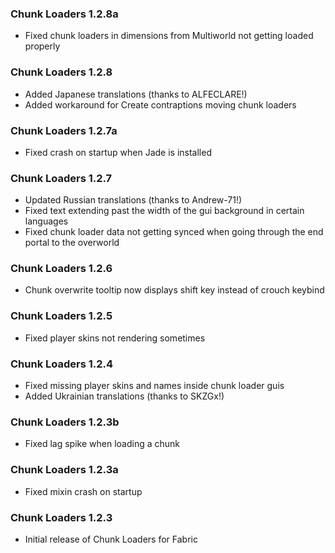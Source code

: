 ### Chunk Loaders 1.2.8a
- Fixed chunk loaders in dimensions from Multiworld not getting loaded properly

### Chunk Loaders 1.2.8
- Added Japanese translations (thanks to ALFECLARE!)
- Added workaround for Create contraptions moving chunk loaders

### Chunk Loaders 1.2.7a
- Fixed crash on startup when Jade is installed

### Chunk Loaders 1.2.7
- Updated Russian translations (thanks to Andrew-71!)
- Fixed text extending past the width of the gui background in certain languages
- Fixed chunk loader data not getting synced when going through the end portal to the overworld

### Chunk Loaders 1.2.6
- Chunk overwrite tooltip now displays shift key instead of crouch keybind

### Chunk Loaders 1.2.5
- Fixed player skins not rendering sometimes

### Chunk Loaders 1.2.4
- Fixed missing player skins and names inside chunk loader guis
- Added Ukrainian translations (thanks to SKZGx!)

### Chunk Loaders 1.2.3b
- Fixed lag spike when loading a chunk

### Chunk Loaders 1.2.3a
- Fixed mixin crash on startup

### Chunk Loaders 1.2.3
- Initial release of Chunk Loaders for Fabric
